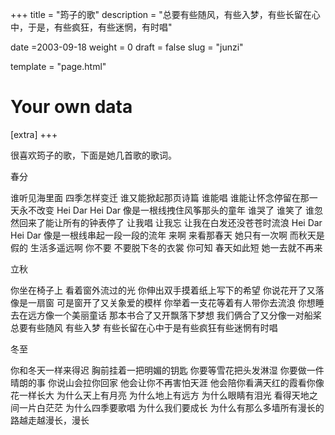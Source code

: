 +++
title = "筠子的歌"
description = "总要有些随风，有些入梦，有些长留在心中，于是，有些疯狂，有些迷惘，有时唱"

date =2003-09-18
weight = 0
draft = false
slug = "junzi"

template = "page.html"

# Your own data
[extra]
+++

很喜欢筠子的歌，下面是她几首歌的歌词。

春分

谁听见海里面 四季怎样变迁 谁又能掀起那页诗篇
谁能唱 谁能让怀念停留在那一天永不改变
Hei Dar Hei Dar 像是一根线拽住风筝那头的童年
谁哭了 谁笑了 谁忽然回来了能让所有的钟表停了
让我唱 让我忘 让我在白发还没苍苍时流浪
Hei Dar Hei Dar 像是一根线串起一段一段的流年
来啊 来看那春天 她只有一次啊 而秋天是假的
生活多遥远啊 你不要 不要脱下冬的衣裳
你可知 春天如此短 她一去就不再来

立秋

你坐在椅子上
看着窗外流过的光
你伸出双手摸着纸上写下的希望
你说花开了又落像是一扇窗
可是窗开了又关象爱的模样
你举着一支花等着有人带你去流浪
你想睡去在远方像一个美丽童话
那本书合了又开飘落下梦想
我们俩合了又分像一对船桨
总要有些随风 有些入梦
有些长留在心中于是有些疯狂有些迷惘有时唱

冬至

你和冬天一样来得迟 胸前挂着一把明媚的钥匙
你要等雪花把头发淋湿 你要做一件晴朗的事
你说山会拉你回家 他会让你不再害怕天涯
他会陪你看满天红的霞看你像花一样长大
为什么天上有月亮
为什么地上有远方 为什么眼睛有泪光
看得天地之间一片白茫茫
为什么四季要歌唱 为什么我们要成长
为什么有那么多墙所有漫长的路越走越漫长，漫长